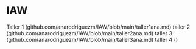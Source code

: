 # IAW
Taller 1 (github.com/anarodriguezm/IAW/blob/main/taller1ana.md)
taller 2 (github.com/anarodriguezm/IAW/blob/main/taller2ana.md)
taller 3 (github.com/anarodriguezm/IAW/blob/main/taller3ana.md)
taller 4 ()
